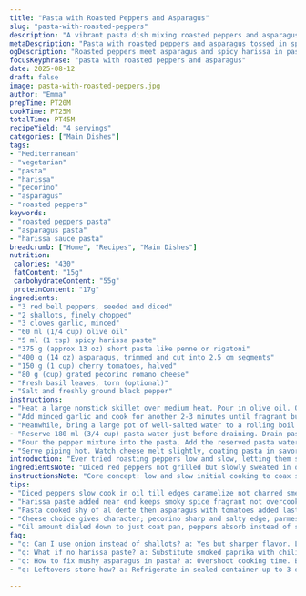 ```yaml
---
title: "Pasta with Roasted Peppers and Asparagus"
slug: "pasta-with-roasted-peppers"
description: "A vibrant pasta dish mixing roasted peppers and asparagus with a spicy harissa twist. Uses less oil and swaps onions for shallots to soften sweetness. Adds cherry tomatoes for acidity and fresh basil for brightness. Cooking steps emphasize sensory cues like the sizzle of peppers, translucence of shallots, and tender snap of asparagus—no timers blindly followed. Parmesan replaced with pecorino for sharper bite. Water saved from pasta cooking helps sauce cling, creating silky texture. Vegetarian, dairy-friendly with optional vegan cheese swap. Simple but full of depth through layering flavors and textures with minimal fuss."
metaDescription: "Pasta with roasted peppers and asparagus tossed in spiced harissa sauce, pecorino cheese, fresh basil. Vegetarian, layered flavors with sensory cooking cues."
ogDescription: "Roasted peppers meet asparagus and spicy harissa in pasta tossed with pecorino and fresh basil. Watch textures and aromas, no timers needed."
focusKeyphrase: "pasta with roasted peppers and asparagus"
date: 2025-08-12
draft: false
image: pasta-with-roasted-peppers.jpg
author: "Emma"
prepTime: PT20M
cookTime: PT25M
totalTime: PT45M
recipeYield: "4 servings"
categories: ["Main Dishes"]
tags:
- "Mediterranean"
- "vegetarian"
- "pasta"
- "harissa"
- "pecorino"
- "asparagus"
- "roasted peppers"
keywords:
- "roasted peppers pasta"
- "asparagus pasta"
- "harissa sauce pasta"
breadcrumb: ["Home", "Recipes", "Main Dishes"]
nutrition: 
 calories: "430"
 fatContent: "15g"
 carbohydrateContent: "55g"
 proteinContent: "17g"
ingredients:
- "3 red bell peppers, seeded and diced"
- "2 shallots, finely chopped"
- "3 cloves garlic, minced"
- "60 ml (1/4 cup) olive oil"
- "5 ml (1 tsp) spicy harissa paste"
- "375 g (approx 13 oz) short pasta like penne or rigatoni"
- "400 g (14 oz) asparagus, trimmed and cut into 2.5 cm segments"
- "150 g (1 cup) cherry tomatoes, halved"
- "80 g (cup) grated pecorino romano cheese"
- "Fresh basil leaves, torn (optional)"
- "Salt and freshly ground black pepper"
instructions:
- "Heat a large nonstick skillet over medium heat. Pour in olive oil. Once it shimmers, add the diced bell peppers and shallots. The pan will start to whisper soft sizzling sounds—cook gently for about 12 minutes, stirring often. Look for the shallots to turn translucent and peppers to soften and begin caramelizing at edges. Do not rush—this builds a deep, sweet base."
- "Add minced garlic and cook for another 2-3 minutes until fragrant but not burnt. Sprinkle salt and pepper here. Spoon in the harissa; stir well to combine. The aroma will intensify, spicy and smoky. Lower heat slightly to prevent any bitter burnt notes."
- "Meanwhile, bring a large pot of well-salted water to a rolling boil. Add pasta and cook until just shy of al dente—taste frequently after 7 minutes. When about 2 minutes remain, toss asparagus pieces and cherry tomatoes into the pot. The asparagus should stay vibrant green and snappy, tomatoes slightly softened but not mushy."
- "Reserve 180 ml (3/4 cup) pasta water just before draining. Drain pasta, asparagus, and tomatoes together. Immediately return everything to the pot to keep heat."
- "Pour the pepper mixture into the pasta. Add the reserved pasta water gradually, stirring to coax a glossy sauce that clings to each piece of pasta. Toss in pecorino cheese and gently fold to combine. Season again with salt and pepper to taste. Toss in fresh basil just before serving for a fragrant lift."
- "Serve piping hot. Watch cheese melt slightly, coating pasta in savory richness balanced by bursts of tender asparagus and sweet tomatoes."
introduction: "Ever tried roasting peppers low and slow, letting them sweat until nearly sweet? That’s how you get this pasta working. Swapped onions for delicate shallots here—less harsh, more subtle, adding gentler sweetness. Harissa’s heat is spiked up but contained, not overwhelming the green snap of asparagus that comes in late to keep things lively. Cherry tomatoes explode freshness, bright counterpoint—found that out last week when I added them on a whim; never looked back. Pecorino steps in instead of parmesan—sharper edge, richer savor. All tossed in reserved pasta water to build silk, no glue. Timing’s about watching, smelling, feeling the veggies, not staring at the clock. This mix hits balance—smooth heat, fresh bursts, umami richness, that bit of herb brightness at the end you can’t resist."
ingredientsNote: "Diced red peppers not grilled but slowly sweated in oil—trust the slow caramelization for natural sweetness instead of char. Shallots take over onions because they’re sweeter and less punchy, helping mellow the base without losing depth. Adding cherry tomatoes is a twist that cuts through the dish’s richness, surprising freshness popping in each bite. Harissa paste: adjust to tolerance, can swap with smoked paprika for less heat. Pecorino romano brings sharp saltiness, but parmesan can replace for milder flavor; vegan cheese or nutritional yeast works if avoiding dairy. Olive oil amount dialed down slightly to let peppers soak flavor without greasiness. Asparagus trimmed just above woody ends to keep crunch alive. Fresh basil optional but elevates aroma immediately before serving."
instructionsNote: "Core concept: low and slow initial cooking to coax sweetness from peppers and shallots—listen for gentle sizzling spreading aroma and watch translucent, softened texture signaling readiness. Garlic added late so it blooms without bitterness. Harissa incorporated last to preserve smoky spice perfume. Pasta cooked just shy of al dente; timing checked by tasting instead of timer—this prevents mush or hardness. Toss last in the asparagus and cherry tomatoes to maintain color and texture contrast. Save pasta water—not whey—rescue for sauce hydration; adds starch that binds sauce and pasta silkier. Mixing hot sauce with warm pasta traps flavor traits, melting cheese perfectly without clumping. Basil torn just before serving: releasing its oils suddenly, brightening dish in final seconds. Avoid overheating to prevent tough, bitter vegetables or grainy cheese. Taste and season throughout; salt late to balance all components."
tips:
- "Diced peppers slow cook in oil till edges caramelize not charred smells sweet and deep. Watch shallots turn translucent hint softness not browned or raw. Stir often but let the pan quiet down between. That gentle sizzle speaking readiness. Garlic added late so it gets alive but never bitter. Timing by smell not clock avoids burnt garlic ruining savory base."
- "Harissa paste added near end keeps smoky spice fragrant not overcooked or bitter. Adjust heat here if sensitive swap smoked paprika or less paste. Use salt carefully late stage so flavors don’t dry out sauce. Pasta water reserved thick with starch, crucial for sauce cling; don’t skip it. Stir in gradually coax glossy shine coating penne not pooling oil or clumps of cheese."
- "Pasta cooked shy of al dente then asparagus with tomatoes added last two minutes keeps snap and color vibrant. The tomatoes soften just enough to burst acidity but never mush. Toss everything hot return to pot quickly after draining retains heat and melds flavors. Avoid overcooking asparagus, no sogginess. Pasta water temp matters here too, residue heat keeps sauce silky."
- "Cheese choice gives character; pecorino sharp and salty edge, parmesan milder. Vegan swaps like nutritional yeast break tradition but work if avoiding dairy. Add cheese slowly fold gently to avoid clumps or graininess, melting best combining warm sauce and pasta together. Basil torn just before serving releases fresh oils instantly, sudden aroma burst lifts entire dish at the finish."
- "Oil amount dialed down to just coat pan, peppers absorb instead of swimming. Slow caramelization avoids greasiness, builds natural sweetness. Asparagus trimmed just above woody ends retains crunch no bitter fibrous bits. Salt late to balance flavors but incremental tasting recommended. Rely on sensory cues: sound, smell, texture, visual hints over timers for best layering of flavors."
faq:
- "q: Can I use onion instead of shallots? a: Yes but sharper flavor. Longer softening needed. Shallots bring sweetness less bite. If onions used, cook slow longer till very soft. Changes base flavor but still works."
- "q: What if no harissa paste? a: Substitute smoked paprika with chili flakes. Or mild chili sauce. Harissa gives smoky heat layering but alternatives keep fire mild. Avoid overpowering or bitter if cooked too long. Add gradually, taste frequently."
- "q: How to fix mushy asparagus in pasta? a: Overshoot cooking time. Blanch then shock in cold water before adding. Or toss in last minute raw for crunch. Cook with tomatoes briefly only so they soften but asparagus stays vibrant and crunchy, not soggy."
- "q: Leftovers store how? a: Refrigerate in sealed container up to 3 days. Reheat gently with splash of water or extra oil. Avoid microwave overheat or cheese seize up. Can freeze but texture changes; asparagus softens after thawing."

---
```

